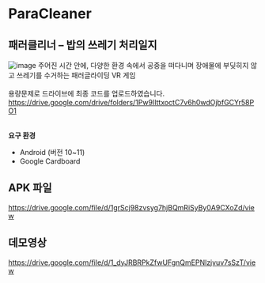 # ParaCleaner
## 패러클리너 – 밥의 쓰레기 처리일지
![image](https://user-images.githubusercontent.com/71055964/175803251-6f061c9b-3ac2-4962-be0e-6b39f976dc32.png)
주어진 시간 안에, 다양한 환경 속에서 공중을 떠다니며
장애물에 부딪히지 않고 쓰레기를 수거하는 패러글라이딩 VR 게임
<br><br>
용량문제로 드라이브에 최종 코드를 업로드하였습니다.<br>
https://drive.google.com/drive/folders/1Pw9IlttxoctC7v6h0wdOjbfGCYr58PO1
<br><br>

**요구 환경**
- Android (버전 10~11)
- Google Cardboard




## APK 파일
https://drive.google.com/file/d/1grScj98zvsyg7hjBQmRiSyBy0A9CXoZd/view


## 데모영상
https://drive.google.com/file/d/1_dyJRBRPkZfwUFgnQmEPNlzjvuv7sSzT/view

